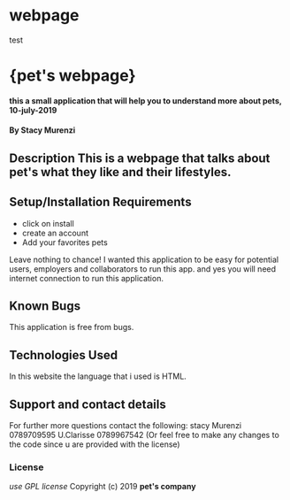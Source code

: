 # webpage
test

# {pet's webpage}
#### this a small application that will help you to understand more about pets, 10-july-2019
#### By **Stacy Murenzi**
## Description This is a webpage that talks about pet's what they like and their lifestyles.
## Setup/Installation Requirements
* click on install
* create an account
* Add your favorites pets

Leave nothing to chance! I wanted this application to be easy for potential users, employers and collaborators to run this app. and yes you will need internet connection to run this application.
## Known Bugs
  This application is free from bugs.
## Technologies Used
In this website the language that i used is HTML.
## Support and contact details
For further more questions contact the following:
stacy Murenzi 0789709595
U.Clarisse 0789967542
(Or feel free to make any changes to the code since u are provided with the license)
### License
*use GPL license*
Copyright (c) 2019 **pet's company**
  
